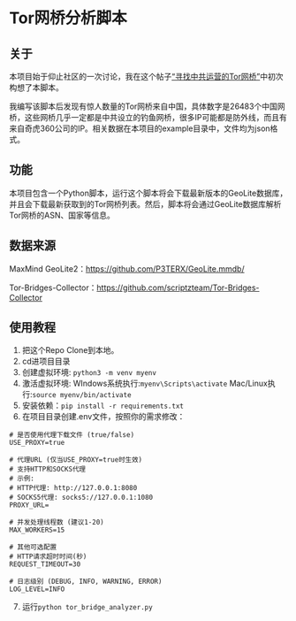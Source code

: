 # Tor网桥分析脚本

## 关于

本项目始于仰止社区的一次讨论，我在这个帖子[“寻找中共运营的Tor网桥”](https://web.archive.org/web/20250525101003/https://yangzhi.org/)中初次构想了本脚本。

我编写该脚本后发现有惊人数量的Tor网桥来自中国，具体数字是26483个中国网桥，这些网桥几乎一定都是中共设立的钓鱼网桥，很多IP可能都是防外线，而且有来自奇虎360公司的IP。相关数据在本项目的example目录中，文件均为json格式。

## 功能

本项目包含一个Python脚本，运行这个脚本将会下载最新版本的GeoLite数据库，并且会下载最新获取到的Tor网桥列表。然后，脚本将会通过GeoLite数据库解析Tor网桥的ASN、国家等信息。

## 数据来源

MaxMind GeoLite2：https://github.com/P3TERX/GeoLite.mmdb/

Tor-Bridges-Collector：https://github.com/scriptzteam/Tor-Bridges-Collector

## 使用教程

1. 把这个Repo Clone到本地。
2. cd进项目目录
3. 创建虚拟环境: ```python3 -m venv myenv```
4. 激活虚拟环境: WIndows系统执行:```myenv\Scripts\activate``` Mac/Linux执行:```source myenv/bin/activate```
5. 安装依赖：```pip install -r requirements.txt```
6. 在项目目录创建.env文件，按照你的需求修改：

```env
# 是否使用代理下载文件 (true/false)
USE_PROXY=true

# 代理URL (仅当USE_PROXY=true时生效)
# 支持HTTP和SOCKS代理
# 示例:
# HTTP代理: http://127.0.0.1:8080
# SOCKS5代理: socks5://127.0.0.1:1080
PROXY_URL=

# 并发处理线程数 (建议1-20)
MAX_WORKERS=15

# 其他可选配置
# HTTP请求超时时间(秒)
REQUEST_TIMEOUT=30

# 日志级别 (DEBUG, INFO, WARNING, ERROR)
LOG_LEVEL=INFO
```
7. 运行```python tor_bridge_analyzer.py```
